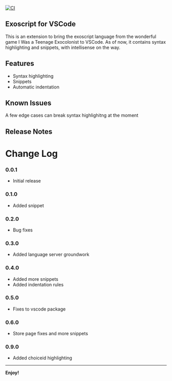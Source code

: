 [![CI](https://github.com/charliegarfield/exoscript/actions/workflows/ci.yml/badge.svg)](https://github.com/charliegarfield/exoscript/actions/workflows/ci.yml)

## Exoscript for VSCode

This is an extension to bring the exoscript language from the wonderful game I Was a Teenage Exocolonist to VSCode. As of now, it contains syntax highlighting and snippets, with intellisense on the way.

## Features

- Syntax highlighting
- Snippets
- Automatic indentation

## Known Issues

A few edge cases can break syntax highlighitng at the moment

## Release Notes

# Change Log

### 0.0.1

- Initial release

### 0.1.0

- Added snippet

### 0.2.0

- Bug fixes

### 0.3.0

- Added language server groundwork

### 0.4.0

- Added more snippets
- Added indentation rules

### 0.5.0

- Fixes to vscode package

### 0.6.0

- Store page fixes and more snippets

### 0.9.0

- Added choiceid highlighting

-----------------------------------------------------------------------------------------------------------

**Enjoy!**
